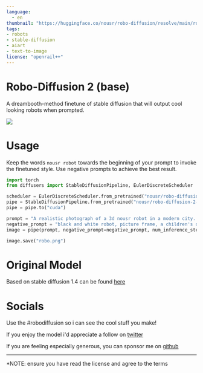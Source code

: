 ```yaml
---
language: 
  - en
thumbnail: "https://huggingface.co/nousr/robo-diffusion/resolve/main/robo_example.png"
tags:
- robots
- stable-diffusion
- aiart
- text-to-image
license: "openrail++"
---
```

# Robo-Diffusion 2 (base)
A dreambooth-method finetune of stable diffusion that will output cool looking robots when prompted.

<img src="https://huggingface.co/nousr/robo-diffusion-2-base/resolve/main/example_grid.png"/>

# Usage
Keep the words `nousr robot` towards the beginning of your prompt to invoke the finetuned style. Use negative prompts to achieve the best result.

```python
import torch
from diffusers import StableDiffusionPipeline, EulerDiscreteScheduler

scheduler = EulerDiscreteScheduler.from_pretrained("nousr/robo-diffusion-2-base", subfolder="scheduler")
pipe = StableDiffusionPipeline.from_pretrained("nousr/robo-diffusion-2-base", scheduler=scheduler, torch_dtype=torch.float16)
pipe = pipe.to("cuda")

prompt = "A realistic photograph of a 3d nousr robot in a modern city. A glossy white and orange nousr robot."
negative_prompt = "black and white robot, picture frame, a children's drawing in crayon. #Wholesale, Abstract Metal Sculpture. i'm leaving a bad review."
image = pipe(prompt, negative_prompt=negative_prompt, num_inference_steps=32, guidance_scale=5.0).images[0]

image.save("robo.png")
```

# Original Model
Based on stable diffusion 1.4 can be found [here](https://huggingface.co/nousr/robo-diffusion)

# Socials
Use the #robodiffusion so i can see the cool stuff you make!

If you enjoy the model i'd appreciate a follow on [twitter](https://twitter.com/nousr_)

If you are feeling especially generous, you can sponsor me on [github](https://github.com/nousr)

---
*NOTE: ensure you have read the license and agree to the terms